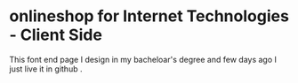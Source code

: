 # onlineshop for Internet Technologies - Client Side

This font end page I design in my bacheloar's degree and few days ago I just live it in github . 

